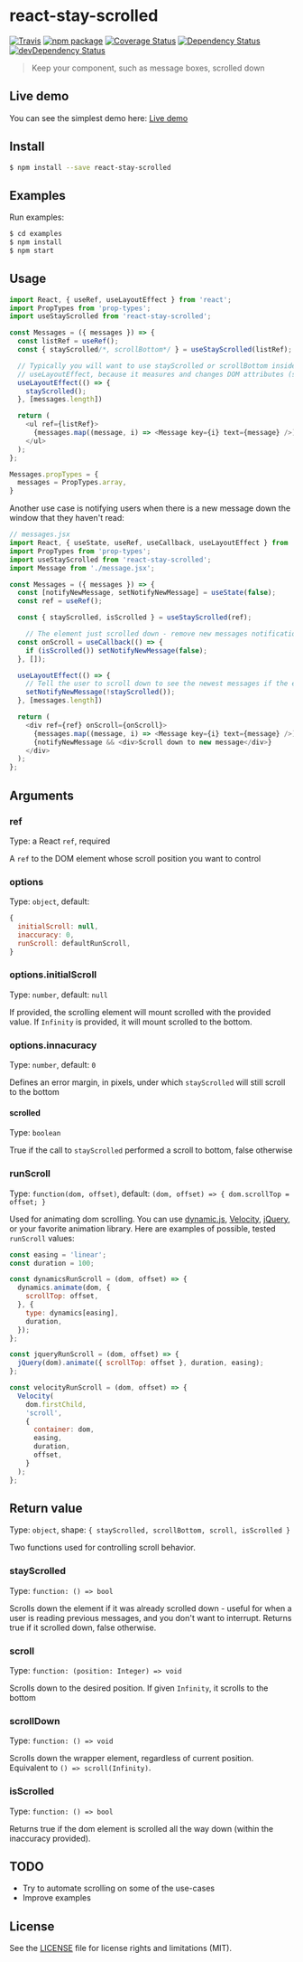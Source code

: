 # react-stay-scrolled

[![Travis][build-badge]][build]
[![npm package][npm-badge]][npm]
[![Coverage Status][coveralls-badge]][coveralls]
[![Dependency Status][dependency-status-badge]][dependency-status]
[![devDependency Status][dev-dependency-status-badge]][dev-dependency-status]

> Keep your component, such as message boxes, scrolled down

## Live demo

You can see the simplest demo here: [Live demo](https://codesandbox.io/s/6w5vx7yvwk)

## Install

```bash
$ npm install --save react-stay-scrolled
```

## Examples

Run examples:

```bash
$ cd examples
$ npm install
$ npm start
```

## Usage

```javascript
import React, { useRef, useLayoutEffect } from 'react';
import PropTypes from 'prop-types';
import useStayScrolled from 'react-stay-scrolled';

const Messages = ({ messages }) => {
  const listRef = useRef();
  const { stayScrolled/*, scrollBottom*/ } = useStayScrolled(listRef);

  // Typically you will want to use stayScrolled or scrollBottom inside
  // useLayoutEffect, because it measures and changes DOM attributes (scrollTop) directly
  useLayoutEffect(() => {
    stayScrolled();
  }, [messages.length])

  return (
    <ul ref={listRef}>
      {messages.map((message, i) => <Message key={i} text={message} />)}
    </ul>
  );
};

Messages.propTypes = {
  messages = PropTypes.array,
}
```

Another use case is notifying users when there is a new message down the window that they haven't read:

```javascript
// messages.jsx
import React, { useState, useRef, useCallback, useLayoutEffect } from 'react';
import PropTypes from 'prop-types';
import useStayScrolled from 'react-stay-scrolled';
import Message from './message.jsx';

const Messages = ({ messages }) => {
  const [notifyNewMessage, setNotifyNewMessage] = useState(false);
  const ref = useRef();

  const { stayScrolled, isScrolled } = useStayScrolled(ref);

    // The element just scrolled down - remove new messages notification, if any
  const onScroll = useCallback(() => {
    if (isScrolled()) setNotifyNewMessage(false);
  }, []);

  useLayoutEffect(() => {
    // Tell the user to scroll down to see the newest messages if the element wasn't scrolled down
    setNotifyNewMessage(!stayScrolled());
  }, [messages.length])

  return (
    <div ref={ref} onScroll={onScroll}>
      {messages.map((message, i) => <Message key={i} text={message} />)}
      {notifyNewMessage && <div>Scroll down to new message</div>}
    </div>
  );
};
```

## Arguments

### ref

Type: a React `ref`, required

A `ref` to the DOM element whose scroll position you want to control

### options

Type: `object`, default:

```javascript
{
  initialScroll: null,
  inaccuracy: 0,
  runScroll: defaultRunScroll,
}
```

### options.initialScroll

Type: `number`, default: `null`

If provided, the scrolling element will mount scrolled with the provided value. If `Infinity` is provided, it will mount scrolled to the bottom.

### options.innacuracy

Type: `number`, default: `0`

Defines an error margin, in pixels, under which `stayScrolled` will still scroll to the bottom

#### scrolled

Type: `boolean`

True if the call to `stayScrolled` performed a scroll to bottom, false otherwise

### runScroll

Type: `function(dom, offset)`, default: `(dom, offset) => { dom.scrollTop = offset; }`

Used for animating dom scrolling. You can use [dynamic.js](http://dynamicsjs.com/), [Velocity](https://github.com/julianshapiro/velocity), [jQuery](https://jquery.com/), or your favorite animation library. Here are examples of possible, tested `runScroll` values:

```js
const easing = 'linear';
const duration = 100;

const dynamicsRunScroll = (dom, offset) => {
  dynamics.animate(dom, {
    scrollTop: offset,
  }, {
    type: dynamics[easing],
    duration,
  });
};

const jqueryRunScroll = (dom, offset) => {
  jQuery(dom).animate({ scrollTop: offset }, duration, easing);
};

const velocityRunScroll = (dom, offset) => {
  Velocity(
    dom.firstChild,
    'scroll',
    {
      container: dom,
      easing,
      duration,
      offset,
    }
  );
};
```

## Return value

Type: `object`, shape: `{ stayScrolled, scrollBottom, scroll, isScrolled }`

Two functions used for controlling scroll behavior.

### stayScrolled

Type: `function: () => bool`

Scrolls down the element if it was already scrolled down - useful for when a user is reading previous messages, and you don't want to interrupt. Returns true if it scrolled down, false otherwise.

### scroll

Type: `function: (position: Integer) => void`

Scrolls down to the desired position. If given `Infinity`, it scrolls to the bottom

### scrollDown

Type: `function: () => void`

Scrolls down the wrapper element, regardless of current position. Equivalent to `() => scroll(Infinity)`.

### isScrolled

Type: `function: () => bool`

Returns true if the dom element is scrolled all the way down (within the inaccuracy provided).

## TODO

* Try to automate scrolling on some of the use-cases
* Improve examples

## License

See the [LICENSE](LICENSE.md) file for license rights and limitations (MIT).

[build-badge]: https://img.shields.io/travis/perrin4869/react-stay-scrolled/master.svg?style=flat-square
[build]: https://travis-ci.org/perrin4869/react-stay-scrolled

[npm-badge]: https://img.shields.io/npm/v/react-stay-scrolled.svg?style=flat-square
[npm]: https://www.npmjs.org/package/react-stay-scrolled

[coveralls-badge]: https://img.shields.io/coveralls/perrin4869/react-stay-scrolled/master.svg?style=flat-square
[coveralls]: https://coveralls.io/r/perrin4869/react-stay-scrolled

[dependency-status-badge]: https://david-dm.org/perrin4869/react-stay-scrolled.svg?style=flat-square
[dependency-status]: https://david-dm.org/perrin4869/react-stay-scrolled

[dev-dependency-status-badge]: https://david-dm.org/perrin4869/react-stay-scrolled/dev-status.svg?style=flat-square
[dev-dependency-status]: https://david-dm.org/perrin4869/react-stay-scrolled#info=devDependencies
